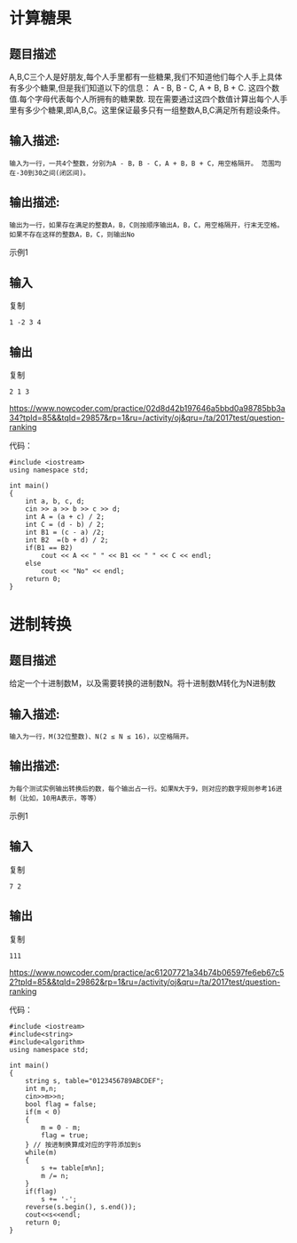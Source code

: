 # 计算糖果

## 题目描述

A,B,C三个人是好朋友,每个人手里都有一些糖果,我们不知道他们每个人手上具体有多少个糖果,但是我们知道以下的信息：
A - B, B - C, A + B, B + C. 这四个数值.每个字母代表每个人所拥有的糖果数.
现在需要通过这四个数值计算出每个人手里有多少个糖果,即A,B,C。这里保证最多只有一组整数A,B,C满足所有题设条件。

## 输入描述:

```
输入为一行，一共4个整数，分别为A - B，B - C，A + B，B + C，用空格隔开。 范围均在-30到30之间(闭区间)。
```

## 输出描述:

```
输出为一行，如果存在满足的整数A，B，C则按顺序输出A，B，C，用空格隔开，行末无空格。 如果不存在这样的整数A，B，C，则输出No
```

示例1

## 输入

复制

```
1 -2 3 4
```

## 输出

复制

```
2 1 3
```

<https://www.nowcoder.com/practice/02d8d42b197646a5bbd0a98785bb3a34?tpId=85&&tqId=29857&rp=1&ru=/activity/oj&qru=/ta/2017test/question-ranking>

代码：

```
#include <iostream>
using namespace std;

int main()
{
    int a, b, c, d;
    cin >> a >> b >> c >> d;
    int A = (a + c) / 2;
    int C = (d - b) / 2;
    int B1 = (c - a) /2;
    int B2  =(b + d) / 2;
    if(B1 == B2)
        cout << A << " " << B1 << " " << C << endl;
    else
        cout << "No" << endl;
    return 0;
}
```

# 进制转换

## 题目描述

给定一个十进制数M，以及需要转换的进制数N。将十进制数M转化为N进制数

## 输入描述:

```
输入为一行，M(32位整数)、N(2 ≤ N ≤ 16)，以空格隔开。
```

## 输出描述:

```
为每个测试实例输出转换后的数，每个输出占一行。如果N大于9，则对应的数字规则参考16进制（比如，10用A表示，等等）
```

示例1

## 输入

复制

```
7 2
```

## 输出

复制

```
111
```

<https://www.nowcoder.com/practice/ac61207721a34b74b06597fe6eb67c52?tpId=85&&tqId=29862&rp=1&ru=/activity/oj&qru=/ta/2017test/question-ranking>

代码：

```
#include <iostream>
#include<string>
#include<algorithm>
using namespace std;

int main()
{
    string s, table="0123456789ABCDEF";
    int m,n;
    cin>>m>>n;
    bool flag = false;
    if(m < 0)
    {
        m = 0 - m;
        flag = true;
    } // 按进制换算成对应的字符添加到s
    while(m)
    {
        s += table[m%n];
        m /= n;
    } 
    if(flag)
        s += '-';
    reverse(s.begin(), s.end());
    cout<<s<<endl;
    return 0;
}
```

